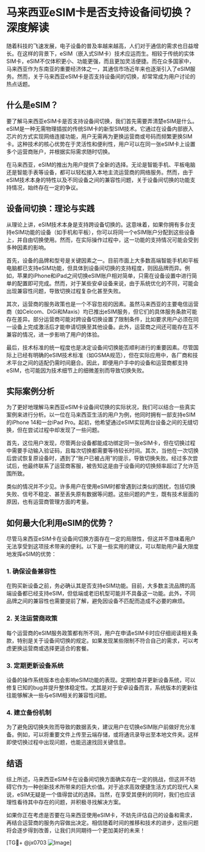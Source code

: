 # 马来西亚eSIM卡是否支持设备间切换？深度解读

随着科技的飞速发展，电子设备的普及率越来越高，人们对于通信的需求也日益增长。在这样的背景下，eSIM（嵌入式SIM卡）技术应运而生。相较于传统的实体SIM卡，eSIM不仅体积更小、功能更强，而且更加灵活便捷。而在众多国家中，马来西亚作为东南亚的重要经济体之一，其通信市场近年来也逐渐引入了eSIM服务。然而，关于马来西亚eSIM卡是否支持设备间的切换，却常常成为用户讨论的热点话题。

## 什么是eSIM？

要了解马来西亚eSIM卡是否支持设备间切换，我们首先需要弄清楚eSIM是什么。eSIM是一种无需物理插拔的传统SIM卡的新型SIM技术。它通过在设备内部嵌入芯片的方式实现网络连接功能，用户无需再为更换运营商或号码而频繁更换SIM卡。这种技术的核心优势在于灵活性和便利性，用户可以在同一张eSIM卡上设置多个运营商账户，并根据实际需求随时切换。

在马来西亚，eSIM的推出为用户提供了全新的选择。无论是智能手机、平板电脑还是智能手表等设备，都可以轻松接入本地主流运营商的网络服务。然而，由于eSIM技术本身的特性以及不同设备之间的兼容性问题，关于设备间切换的功能支持情况，始终存在一定的争议。

## 设备间切换：理论与实践

从理论上讲，eSIM技术本身是支持跨设备切换的。这意味着，如果你拥有多台支持eSIM功能的设备（如手机和平板），你可以将同一个eSIM账户分配到这些设备上，并自由切换使用。然而，在实际操作过程中，这一功能的支持情况可能会受到多种因素的影响。

首先，设备的品牌和型号是关键因素之一。目前市面上大多数高端智能手机和平板电脑都已支持eSIM功能，但具体到设备间切换的支持程度，则因品牌而异。例如，苹果的iPhone和iPad之间切换eSIM账户相对简单，只需在设备设置中进行简单的配置即可完成。然而，对于某些安卓设备来说，由于系统优化的不同，可能会出现兼容性问题，导致切换过程复杂化甚至失败。

其次，运营商的服务政策也是一个不容忽视的因素。虽然马来西亚的主要电信运营商（如Celcom、DiGi和Maxis）均已推出eSIM服务，但它们的具体服务条款可能存在差异。部分运营商可能对跨设备切换设置了限制条件，比如要求用户必须在同一设备上完成激活后才能申请切换至其他设备。此外，运营商之间还可能存在互不兼容的情况，进一步影响了用户的体验。

最后，技术标准的统一程度也是决定设备间切换能否顺利进行的重要因素。尽管国际上已经有明确的eSIM技术标准（如GSMA规范），但在实际应用中，各厂商和技术平台之间的适配仍需时间磨合。因此，即便用户手中的设备和运营商都支持eSIM，也可能因为技术细节上的细微差别而导致切换失败。

## 实际案例分析

为了更好地理解马来西亚eSIM卡设备间切换的实际状况，我们可以结合一些真实案例来进行分析。以一位在马来西亚生活的用户为例，他同时拥有一部支持eSIM的iPhone 14和一台iPad Pro。起初，他希望通过eSIM实现两台设备之间的无缝切换，但在尝试过程中却发现了一些问题。

首先，这位用户发现，尽管两台设备都能成功绑定同一张eSIM卡，但在切换过程中需要手动输入验证码，且每次切换都需要等待较长时间。其次，当他在一次切换后尝试恢复原设备时，遇到了“账户已被占用”的提示，导致切换失败。经过多次尝试后，他最终联系了运营商客服，被告知这是由于设备间的切换频率超过了允许范围所致。

类似的情况并不少见。许多用户在使用eSIM时都曾遇到过类似的困扰，包括切换失败、信号不稳定、甚至丢失原有数据等问题。这些问题的产生，既有技术层面的原因，也有运营商管理方面的考量。

## 如何最大化利用eSIM的优势？

尽管马来西亚eSIM卡在设备间切换方面存在一定的局限性，但这并不意味着用户无法享受到这项技术带来的便利。以下是一些实用的建议，可以帮助用户最大限度地发挥eSIM的优势：

### 1. 确保设备兼容性
在购买新设备之前，务必确认其是否支持eSIM功能。目前，大多数主流品牌的高端设备都已经支持eSIM，但低端或老旧机型可能并不具备这一功能。此外，不同品牌之间的兼容性也需要提前了解，避免因设备不匹配而造成不必要的麻烦。

### 2. 关注运营商政策
每个运营商的eSIM服务政策都有所不同，用户在申请eSIM卡时应仔细阅读相关条款，特别是关于设备间切换的规定。如果发现某些限制不符合自己的需求，可以考虑更换运营商或选择更适合的套餐。

### 3. 定期更新设备系统
设备的操作系统版本也会影响eSIM功能的表现。定期检查并更新设备系统，可以修复已知的bug并提升整体稳定性。尤其是对于安卓设备而言，系统版本的更新往往能够解决一些与eSIM相关的兼容性问题。

### 4. 建立备份机制
为了避免因切换失败而导致的数据丢失，建议用户在切换eSIM账户前做好充分准备。例如，可以将重要文件上传至云端存储，或将通讯录导出至本地文件夹。这样即使切换过程中出现问题，也能迅速找回关键信息。

## 结语

综上所述，马来西亚eSIM卡在设备间切换方面确实存在一定的挑战，但这并不妨碍它作为一种创新技术所带来的巨大价值。对于追求高效便捷生活方式的现代人来说，eSIM无疑是一个值得尝试的选择。当然，在享受其便利的同时，我们也应该理性看待其中存在的问题，并积极寻找解决方案。

如果你正在考虑是否要在马来西亚使用eSIM卡，不妨先评估自己的设备和需求，再结合运营商的服务内容做出决定。相信随着时间的推移和技术的进步，这些问题将会逐步得到改善，让我们共同期待一个更加美好的未来！

[TG💪+ @jx0703 ![Image](https://github.com/user-attachments/assets/dbca1d08-cadb-493c-b0ec-ad6f7a83f270)]